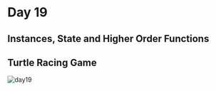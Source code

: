 # Day 19

## Instances, State and Higher Order Functions 
## Turtle Racing Game

![day19](https://github.com/diorithaliti/Python/assets/74361197/d938a273-1cd0-478a-9c64-8e15b439cf7e)
